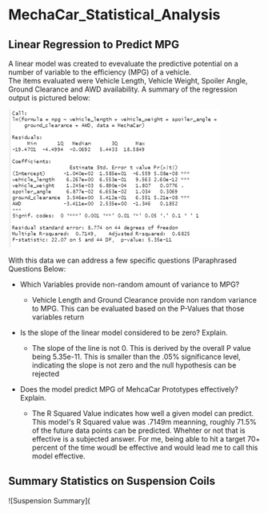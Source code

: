 # MechaCar_Statistical_Analysis

## Linear Regression to Predict MPG

A linear model was created to evevaluate the predictive potential on a number of variable to the efficiency (MPG) of a vehicle.  
The items evaluated were Vehicle Length, Vehicle Weight, Spoiler Angle, Ground Clearance and AWD availability.
A summary of the regression output is pictured below:

![Linear Summary](https://github.com/madrivers/MechaCar_Statistical_Analysis/blob/main/Resources/MPG_Linear.png)

With this data we can address a few specific questions (Paraphrased Questions Below:
 - Which Variables provide non-random amount of variance to MPG?
    + Vehicle Length and Ground Clearance provide non random variance to MPG.  This can be evaluated based on the P-Values that those variables return
    
 - Is the slope of the linear model considered to be zero?  Explain.
    + The slope of the line is not 0.  This is derived by the overall P value being 5.35e-11.  This is smaller than the .05% significance level, indicating the slope is not zero         and the null hypothesis can be rejected

 - Does the model predict MPG of MehcaCar Prototypes effectively?  Explain.
     + The R Squared Value indicates how well a given model can predict.  This model's R Squared value was .7149m meanning, roughly 71.5% of the future data points can be                predicted.  Whehter or not that is effective is a subjected answer.  For me, being able to hit a target 70+ percent of the time woudl be effective and would lead me to call        this model effective.

## Summary Statistics on Suspension Coils

![Suspension Summary](

